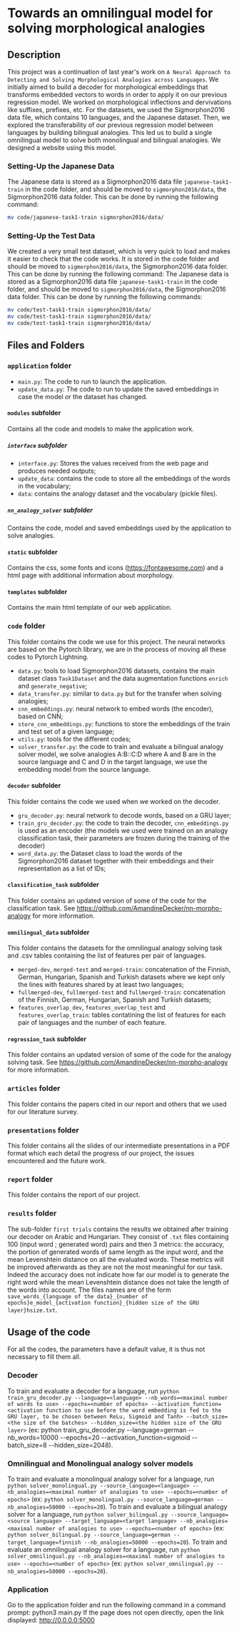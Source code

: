 # Towards an omnilingual model for solving morphological analogies


## Description
This project was a continuation of last year's work on ``A Neural Approach to Detecting and Solving Morphological Analogies across Languages``. We initially aimed to build a decoder for morphological embeddings that transforms embedded vectors to words in order to apply it on our previous regression model. We worked on morphological inflections and dervivations like suffixes, prefixes, etc. For the datasets, we used the Sigmorphon2016 data file, which contains 10 languages, and the Japanese dataset. Then, we explored the transferability of our previous regression model between languages by building bilingual analogies. This led us to build a single omnilingual model to solve both monolingual and bilingual analogies. We designed a website using this model.

### Setting-Up the Japanese Data
The Japanese data is stored as a Sigmorphon2016 data file `japanese-task1-train` in the code folder, and should be moved to `sigmorphon2016/data`, the Sigmorphon2016 data folder. This can be done by running the following command:

```bash
mv code/japanese-task1-train sigmorphon2016/data/
```

### Setting-Up the Test Data
We created a very small test dataset, which is very quick to load and makes it easier to check that the code works. It is stored in the code folder and should be moved to `sigmorphon2016/data`, the Sigmorphon2016 data folder. This can be done by running the following command:
The Japanese data is stored as a Sigmorphon2016 data file `japanese-task1-train` in the code folder, and should be moved to `sigmorphon2016/data`, the Sigmorphon2016 data folder. This can be done by running the following commands:

```bash
mv code/test-task1-train sigmorphon2016/data/
mv code/test-task1-train sigmorphon2016/data/
mv code/test-task1-train sigmorphon2016/data/
```


## Files and Folders

### `application` folder
- `main.py`: The code to run to launch the application.
- `update_data.py`: The code to run to update the saved embeddings in case the model or the dataset has changed.

#### `modules` subfolder
Contains all the code and models to make the application work.
##### `interface` subfolder
- `interface.py`: Stores the values received from the web page and produces needed outputs;
- `update_data`: contains the code to store all the embeddings of the words in the vocabulary;
- `data`: contains the analogy dataset and the vocabulary (pickle files).
##### `nn_analogy_solver` subfolder
Contains the code, model and saved embeddings used by the application to solve analogies.

#### `static` subfolder
Contains the css, some fonts and icons (https://fontawesome.com) and a html page with additional information about morphology.

#### `templates` subfolder
Contains the main html template of our web application.


### `code` folder
This folder contains the code we use for this project. The neural networks are based on the Pytorch library, we are in the process of moving all these codes to Pytorch Lightning.
- `data.py`: tools to load Sigmorphon2016 datasets, contains the main dataset class `Task1Dataset` and the data augmentation functions `enrich` and `generate_negative`;
- `data_transfer.py`: similar to `data.py` but for the transfer when solving analogies;
- `cnn_embeddings.py`: neural network to embed words (the encoder), based on CNN;
- `store_cnn_embeddings.py`: functions to store the embeddings of the train and test set of a given language;
- `utils.py`: tools for the different codes;
- `solver_transfer.py`: the code to train and evaluate a bilingual analogy solver model, we solve analogies A:B::C:D where A and B are in the source language and C and D in the target language, we use the embedding model from the source language.

#### `decoder` subfolder
This folder contains the code we used when we worked on the decoder.
- `gru_decoder.py`: neural network to decode words, based on a GRU layer;
- `train_gru_decoder.py`: the code to train the decoder, `cnn_embeddings.py` is used as an encoder (the models we used were trained on an analogy classification task, their parameters are frozen during the training of the decoder)
- `word_data.py`: the Dataset class to load the words of the Sigmorphon2016 dataset together with their embeddings and their representation as a list of IDs;

#### `classification_task` subfolder
This folder contains an updated version of some of the code for the classification task. See https://github.com/AmandineDecker/nn-morpho-analogy for more information.

#### `omnilingual_data` subfolder
This folder contains the datasets for the omnilingual analogy solving task and .csv tables containing the list of features per pair of languages.
- `merged-dev`, `merged-test` and `merged-train`: concatenation of the Finnish, German, Hungarian, Spanish and Turkish datasets where we kept only the lines with features shared by at least two languages;
- `fullmerged-dev`, `fullmerged-test` and `fullmerged-train`: concatenation of the Finnish, German, Hungarian, Spanish and Turkish datasets;
- `features_overlap_dev`, `features_overlap_test` and `features_overlap_train`: tables contatining the list of features for each pair of languages and the number of each feature.

#### `regression_task` subfolder
This folder contains an updated version of some of the code for the analogy solving task. See https://github.com/AmandineDecker/nn-morpho-analogy for more information.


### `articles` folder
This folder contains the papers cited in our report and others that we used for our literature survey.

### `presentations` folder
This folder contains all the slides of our intermediate presentations in a PDF format which each detail the progress of our project, the issues encountered and the future work.

### `report` folder
This folder contains the report of our project.

### `results` folder
The sub-folder `first trials` contains the results we obtained after training our decoder on Arabic and Hungarian. They consist of `.txt` files containing 100 (input word ; generated word) pairs and then 3 metrics: the accuracy, the portion of generated words of same length as the input word, and the mean Levenshtein distance on all the evaluated words. These metrics will be improved afterwards as they are not the most meaningful for our task. Indeed the accuracy does not indicate how far our model is to generate the right word while the mean Levenshtein distance does not take the length of the words into account.
The files names are of the form `save_words_{language of the data}_{number of epochs}e_model_{activation function}_{hidden size of the GRU layer}hsize.txt`.


## Usage of the code
For all the codes, the parameters have a default value, it is thus not necessary to fill them all.

### Decoder
To train and evaluate a decoder for a language, run ``python train_gru_decoder.py --language=<language> --nb_words=<maximal number of words to use> --epochs=<number of epochs> --activation_function=<activation function to use before the word embedding is fed to the GRU layer, to be chosen between ReLu, Sigmoid and Tanh> --batch_size=<the size of the batches> --hidden_size=<the hidden size of the GRU layer>`` (ex: python train_gru_decoder.py --language=german --nb_words=10000 --epochs=20 --activation_function=sigmoid --batch_size=8 --hidden_size=2048).

### Omnilingual and Monolingual analogy solver models
To train and evaluate a monolingual analogy solver for a language, run ``python solver_monolingual.py --source_language=<language> --nb_analogies=<maximal number of analogies to use> --epochs=<number of epochs>`` (ex: ``python solver_monolingual.py --source_language=german --nb_analogies=50000 --epochs=20``).
To train and evaluate a bilingual analogy solver for a language, run ``python solver_bilingual.py --source_language=<source language> --target_language=<target language> --nb_analogies=<maximal number of analogies to use> --epochs=<number of epochs>`` (ex: ``python solver_bilingual.py --source_language=german --target_language=finnish --nb_analogies=50000 --epochs=20``).
To train and evaluate an omnilingual analogy solver for a language, run ``python solver_omnilingual.py --nb_analogies=<maximal number of analogies to use> --epochs=<number of epochs>`` (ex: ``python solver_omnilingual.py --nb_analogies=50000 --epochs=20``).

### Application
Go to the application folder and run the following command in a command prompt: python3 main.py
If the page does not open directly, open the link displayed: http://0.0.0.0:5000

